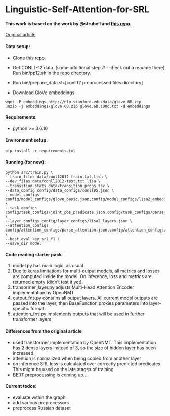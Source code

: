 # Linguistic-Self-Attention-for-SRL

#### This work is based on the work by @strubell and [this repo](https://github.com/strubell/LISA). 

[Original article](https://arxiv.org/abs/1804.08199)


#### Data setup:

- Clone [this repo](https://github.com/iesl/conll2012-preprocess-parsing/tree/master/bin).

- Get CONLL-12 data. (some additional steps? - check out a readme there) Run bin/pp12.sh in the repo directory.

- Run bin/prepare_data.sh [conll12 preprocessed files directory] 

- Download GloVe embeddings
```
wget -P embeddings http://nlp.stanford.edu/data/glove.6B.zip
unzip -j embeddings/glove.6B.zip glove.6B.100d.txt -d embeddings
```

#### Requirements:

- python >= 3.6.10


#### Environment setup:

```
pip install -r requirements.txt
```

#### Running (for now):

```
python src/train.py \
--train_files data/conll2012-train.txt.lisa \
--dev_files data/conll2012-test.txt.lisa \
--transition_stats data/transition_probs.tsv \
--data_config config/data_configs/conll05.json \
--model_configs config/model_configs/glove_basic.json,config/model_configs/lisa2_embeddings.json \
--task_configs config/task_configs/joint_pos_predicate.json,config/task_configs/parse_heads.json,config/task_configs/parse_labels.json,config/task_configs/srl.json \
--layer_configs config/layer_configs/lisa2_layers.json \
--attention_configs config/attention_configs/parse_attention.json,config/attention_configs/parse_label_attention.json,config/attention_configs/pos_attention.json \
--best_eval_key srl_f1 \
--save_dir model 
```

#### Code reading starter pack
1. model.py has main logic, as usual
2. Due to keras limitations for multi-output models, all metrics and
losses are computed inside the model.
On inference, loss and metrics are returned empty (didn’t test it yet).
3. transormer_layer.py adjusts Multi-Head Attention Encoder
implementation by OpenNMT
4. output_fns.py contains all output layers. All current model
outputs are passed into the layer, then BaseFunction proxies
parameters into layer-specific format.
5. attention_fns.py implements outputs that will be used in
further transformer layers


#### Differences from the original article
- used transformer implementation by OpenNMT. This implementation has
2 dense layers instead of 3, so the size of hidden layer has been
increased. 
- attention is normalized when being copied from another layer
- on inference SRL loss is calculated over correctly predicted predicates.
This might be used on the late stages of training
- BERT preprocessing is coming up...

#### Current todos:
- evaluate within the graph
- add various preprocessors
- preprocess Russian dataset
